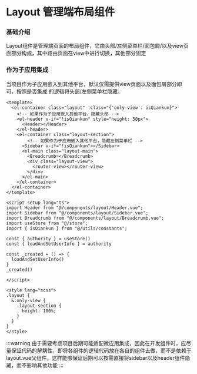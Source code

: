 # Layout 管理端布局组件

### 基础介绍
Layout组件是管理端页面的布局组件，它由头部/左侧菜单栏/面包屑/以及view页面部分构成，其中路由页面在view中进行切换，其他部分固定

### 作为子应用集成
当项目作为子应用嵌入到其他平台，默认仅需提供view页面以及面包屑部分即可，按照是否集成 的逻辑将头部/左侧菜单栏隐藏。


```vue
<template>
  <el-container class="layout" :class="{'only-view': isQiankun}">
    <!-- 如果作为子应用嵌入其他平台，隐藏头部 -->
    <el-header v-if="!isQiankun" style="height: 50px">
      <Header></Header>
    </el-header>
    <el-container class="layout-section">
        <!-- 如果作为子应用嵌入其他平台，隐藏左侧菜单栏 -->
      <Sidebar v-if="!isQiankun"></Sidebar>
      <el-main class="layout-main">
        <Breadcrumb></Breadcrumb>
        <div class="layout-view">
          <router-view></router-view>
        </div>
      </el-main>
    </el-container>
  </el-container>
</template>

<script setup lang="ts">
import Header from "@/components/layout/Header.vue";
import Sidebar from "@/components/layout/Sidebar.vue";
import Breadcrumb from "@/components/layout/Breadcrumb.vue";
import useStore from "@/store";
import { isQiankun } from "@/utils/constants";

const { authority } = useStore()
const { loadAndSetUserInfo } = authority

const _created = () => {
  loadAndSetUserInfo()
}
_created()

</script>

<style lang="scss">
.layout {
  &.only-view {
    .layout-section {
      height: 100%;
    }
  }
}
</style>

```

:::warning
由于需要考虑项目后期可能适配微应用集成，因此在开发组件时，应尽量保证代码的解耦性，即将各组件的逻辑代码放在各自的组件去做，而不是依赖于layout.vue父组件。这样能够保证后期可以按需直接将sidebar以及header组件隐藏，而不影响其他功能
:::